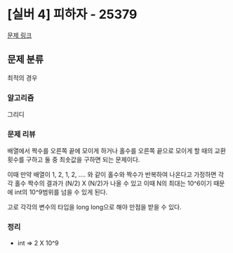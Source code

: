 # [실버 4] 피하자 - 25379
[문제 링크](https://www.acmicpc.net/problem/25379)

## 문제 분류
최적의 경우 

### 알고리즘
그리디

### 문제 리뷰
<p>배열에서 짝수를 오른쪽 끝에 모이게 하거나 홀수를 오른쪽 끝으로 모이게 할 때의 교환 횟수를 구하고 둘 중 최솟값을 구하면 되는 문제이다.</p>
<p>이때 만약 배열이 1, 2, 1, 2, .... 와 같이 홀수와 짝수가 반복하여 나온다고 가정하면 각각 홀수 짝수의 결과가 (N/2) X (N/2)가 나올 수 있고 이때 N의 최대는 10^6이기 때문에 int의 10^9범위를 넘을 수 있게 된다.</p> 
<p>고로 각각의 변수의 타입을 long long으로 해야 만점을 받을 수 있다.</p>

### 정리
+ int => 2 X 10^9